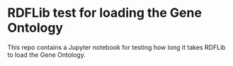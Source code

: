 # RDFLib test for loading the Gene Ontology

This repo contains a Jupyter notebook for testing how long it takes RDFLib to load the Gene Ontology.

